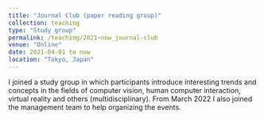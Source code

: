 ```yaml
---
title: "Journal Club (paper reading group)"
collection: teaching
type: "Study group"
permalink: /teaching/2021~now_journal-club
venue: "Online"
date: 2021-04-01 to now
location: "Tokyo, Japan"
---
```


I joined a study group in which participants introduce interesting trends and concepts in the fields of computer vision, human computer interaction, virtual reality and others (multidisciplinary). From March 2022 I also joined the management team to help organizing the events.
